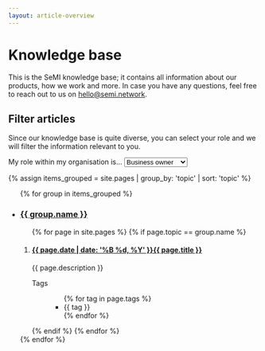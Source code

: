 ```yaml
---
layout: article-overview
---
```


<!-- THIS PAGE CONTAINS THE COMPLETE INDEX -->

# Knowledge base

This is the SeMI knowledge base; it contains all information about our products, how we work and more. In case you have any questions, feel free to reach out to us on [hello@semi.network](mailto:hello@semi.network).

## Filter articles
Since our knowledge base is quite diverse, you can select your role and we will filter the information relevant to you.

<section>
<label for="select-role">My role within my organisation is…</label>
<select name="select-role" id="select-role">
    <option value="">Business owner</option>
    <option value="">Technology buyer</option>
    <option value="">Techie</option>
</select>
</section>


{% assign items_grouped = site.pages | group_by: 'topic' | sort: 'topic' %}
<ul class="article-overview">
    {% for group in items_grouped %}
        <li>
            <section>
            <h3><a href="{{ group.name }}">{{ group.name }}</a></h3>
                <ol>
    	            {% for page in site.pages %}
    	                {% if page.topic == group.name %}
    	                    <li>
                                <h4><a href="{{ page.url }}">{{ page.date | date: '%B %d, %Y' }}{{ page.title }}</a></h4>
    	                        <p>
    	                            {{ page.description }}
    	                        </p>
    	                        <dl class="tags">
                                    <dt>Tags</dt>
                                    <dd>
            	                        <ul class="tags">
                                            {% for tag in page.tags %}
            	                                <li>{{ tag }}</li>
                                            {% endfor %}
            	                        </ul>
                                    </dd>
                                </dl>
    	                    </li>
    	                {% endif %}
    	            {% endfor %}
    	        </ol>
            </section>
        </li>
    {% endfor %}
</ul>